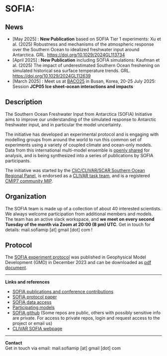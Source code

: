 # SOFIA:

## News
- [May 2025] : **New Publication** based on SOFIA Tier 1 experiments: Xu et al. (2025) Robustness and mechanisms of the atmospheric response over the Southern Ocean to idealized freshwater input around Antarctica. GRL. https://doi.org/10.1029/2024GL113734
- [April 2025] : **New Publication** including SOFIA simulations: Kaufman et al. (2025) The impact of underestimated Southern Ocean freshening on simulated historical sea surface temperature trends. GRL. https://doi.org/10.1029/2024GL112639
- [March 2025] : Meet us at [BACO25](https://baco-25.org) in Busan, Korea, 20-25 July 2025: Session **JCP05 Ice sheet-ocean interactions and impacts**

## Description

The Southern Ocean Freshwater Input from Antarctica (SOFIA) Initiative aims
to improve our understanding of the simulated response to Antarctic freshwater
input, and in particular the model uncertainty. 

The initiative has developed an experimental protocol and is engaging with modelling
groups from around the world to run this common set of experiments using a variety
of coupled climate and ocean-only models. Data from this international multi-model
ensemble is [openly shared](./data-access.html) for analysis, and is being 
synthesized into a series of publications by SOFIA participants. 

The initiative was started by the 
[CliC/CLIVAR/SCAR Southern Ocean Regional Panel](https://www.clivar.org/clivar-panels/southern), is endorsed as a [CLIVAR task team](https://www.clivar.org/sofia), and is a registered [CMIP7 community MIP](https://wcrp-cmip.org/model-intercomparison-projects-mips/#registered-mips).

## Organization

The SOFIA team is made up of a collection of about 40 interested scientists. We always welcome participation from additional members and models. 
The team has an active slack workspace, and **we meet on every second Tuesday of the month via Zoom at 20:00 (8 pm) UTC**. 
Get in touch for details: mail.sofiamip [at] gmail [dot] com !

## Protocol

The [SOFIA experiment protocol](https://gmd.copernicus.org/articles/16/7289/2023/) was published in Geophysical Model Development (GMD) in December 2023 and can be downloaded as [pdf document](https://gmd.copernicus.org/articles/16/7289/2023/gmd-16-7289-2023.pdf). 

--------------------

**Links and references**  
- [SOFIA publications and conference contributions](./contributions.html)
- [SOFIA protocol paper](https://gmd.copernicus.org/articles/16/7289/2023/)
- [SOFIA data access](./data-access.html)
- [Participating models](./participating-models.html)
- [SOFIA github](https://github.com/sofiamip) (Some repos are public, others with possibly sensitive info are private. For access to private repos, login and request access to the project or email us) 
- [CLIVAR SOFIA webpage](https://www.clivar.org/sofia)

--------------------

**Contact**  
Get in touch via email: 
mail.sofiamip [at] gmail [dot] com
